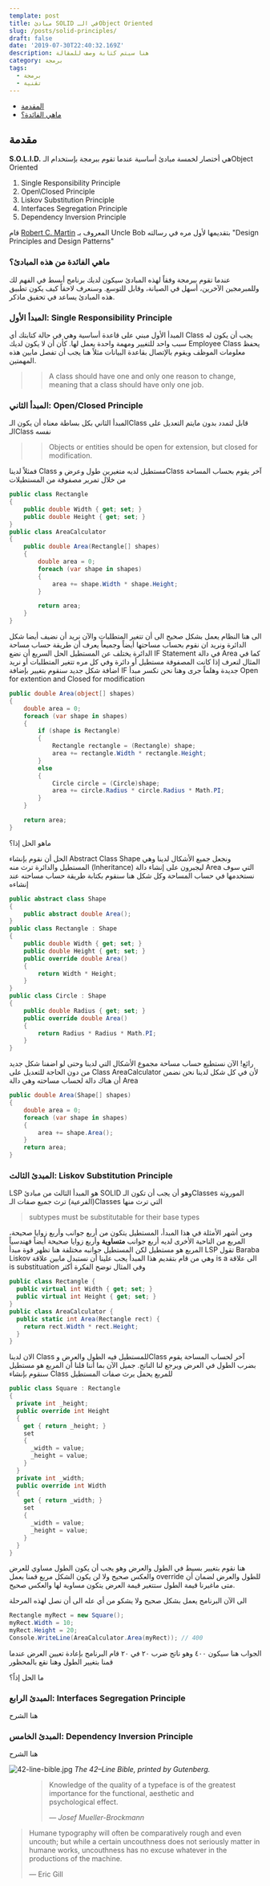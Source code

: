 ```yaml
---
template: post
title: مبادئ SOLID في الـObject Oriented
slug: /posts/solid-principles/
draft: false
date: '2019-07-30T22:40:32.169Z'
description: هنا سيتم كتابة وصف للمقالة
category: برمجة
tags:
  - برمجة
  - تقنية
---
```

* [المقدمة](#مقدمة)
* [ماهي الفائدة؟](#ماهي-الفائدة-من-هذه-المبادئ؟)

## مقدمة

**S.O.L.I.D.** هي أختصار لخمسة مبادئ أساسية عندما تقوم ببرمجة بإستخدام الـObject Oriented

1. Single Responsibility Principle
2. Open\Closed Principle
3. Liskov Substitution Principle
4. Interfaces Segregation Principle
5. Dependency Inversion Principle

قام [Robert C. Martin](https://en.wikipedia.org/wiki/Robert_C._Martin) المعروف بـ Uncle Bob بتقديمها لأول مره في رسالته "Design Principles and Design Patterns"

### ماهي الفائدة من هذه المبادئ؟

عندما تقوم ببرمجة وفقاً لهذه المبادئ سيكون لديك برنامج أبسط في الفهم لك وللمبرمجين الآخرين، أسهل في الصيانة، وقابل للتوسع. وسنعرف لاحقاً كيف يكون تطبيق هذه المبادئ يساعد في تحقيق ماذكر.

### المبدأ الأول: Single Responsibility Principle

المبدأ الأول مبني على قاعدة أساسية وهي في حالة كتابتك أي Class يجب أن يكون له سبب واحد للتغيير ومهمة واحدة يعمل لها. كأن أن لا يكون لديك Employee Class يحفظ معلومات الموظف ويقوم بالإتصال بقاعدة البيانات مثلاً هنا يجب أن تفصل مابين هذه المهمتين.

> > A class should have one and only one reason to change, meaning that a class should have only one job.

### المبدأ الثاني: Open/Closed Principle

المبدأ الثاني بكل بساطة معناه أن يكون الـClass قابل لتمدد بدون مايتم التعديل على الـClass نفسه

> > Objects or entities should be open for extension, but closed for modification.

فمثلاً لدينا Class مستطيل لديه متغيرين طول وعرض وClass آخر يقوم بحساب المساحة من خلال تمرير مصفوفة من المستطيلات 

```csharp
public class Rectangle
{
    public double Width { get; set; }
    public double Height { get; set; }
}
public class AreaCalculator
{
    public double Area(Rectangle[] shapes)
    {
        double area = 0;
        foreach (var shape in shapes)
        {
            area += shape.Width * shape.Height;
        }

        return area;
    }
}
```

الى هنا النظام يعمل بشكل صحيح الى أن تتغير المتطلبات والآن نريد أن نضيف أيضا شكل الدائرة ونريد ان نقوم بحساب مساحتها أيضاً وجميعاً يعرف أن طريقة حساب مساحة الدائرة يختلف عن المستطيل الحل السريع أن نضع IF Statement في دالة Area كما في المثال لنعرف إذا كانت المصفوفة مستطيل أو دائرة وفي كل مره تتغير المتطلبات أو نريد اضافة شكل جديد سنقوم بتغيير بإضافة IF جديدة وهلماً جرى وهنا نحن نكسر مبدأ Open for extention and Closed for modification 

```csharp
public double Area(object[] shapes)
{
    double area = 0;
    foreach (var shape in shapes)
    {
        if (shape is Rectangle)
        {
            Rectangle rectangle = (Rectangle) shape;
            area += rectangle.Width * rectangle.Height;
        }
        else
        {
            Circle circle = (Circle)shape;
            area += circle.Radius * circle.Radius * Math.PI;
        }
    }

    return area;
}
```

ماهو الحل إذا؟

الحل أن نقوم بإنشاء Abstract Class Shape ونجعل جميع الأشكال لدينا وهي المستطيل والدائرة ترث منه (Inheritance) ليجبرون على إنشاء دالة Area التي سوف نستخدمها في حساب المساحة وكل شكل هنا سنقوم بكتابة طريقة حساب مساحته عند إنشاءه

```csharp
public abstract class Shape
{
    public abstract double Area();
}
public class Rectangle : Shape
{
    public double Width { get; set; }
    public double Height { get; set; }
    public override double Area()
    {
        return Width * Height;
    }
}
public class Circle : Shape
{
    public double Radius { get; set; }
    public override double Area()
    {
        return Radius * Radius * Math.PI;
    }
}
```

رائع! الآن نستطيع حساب مساحة مجموع الأشكال التي لدينا وحتى لو اضفنا شكل جديد من دون الحاجة للتعديل على Class AreaCalculator لأن في كل شكل لدينا نحن نضمن أن هناك دالة لحساب مساحته وهي دالة Area 

```csharp
public double Area(Shape[] shapes)
{
    double area = 0;
    foreach (var shape in shapes)
    {
        area += shape.Area();
    }
    return area;
}
```

### المبدئ الثالث: Liskov Substitution Principle

LSP هو المبدأ الثالث من مبادئ SOLID وهو أن يجب أن تكون الـClasses الموروثة (الفرعية) ترث جميع صفات الـClasses التي ترث منها

> subtypes must be substitutable for their base types

ومن أشهر الأمثلة في هذا المبدأ، المستطيل يتكون من أربع جوانب وأربع زوايا صحيحة، المربع من الناحية الأخرى لديه أربع جوانب **متساوية** وأربع زوايا صحيحة أيضاً فهندسياً المربع هو مستطيل لكن المستطيل جوانبه مختلفة هنا تظهر قوة مبدأ LSP تقول Baraba Liskov وهي من قام بتقديم هذا المبدأ يجب علينا أن نستبدل مابين علاقة is a الى علاقة is substituation وفي المثال توضح الفكرة أكثر

```csharp
public class Rectangle {    
  public virtual int Width { get; set; }    
  public virtual int Height { get; set; }
}
public class AreaCalculator {    
  public static int Area(Rectangle rect) {       
    return rect.Width * rect.Height;    
  }
}
```

الان لدينا Class للمستطيل فيه الطول والعرض وClass آخر لحساب المساحة يقوم بضرب الطول في العرض ويرجع لنا الناتج. جميل الآن بما أننا قلنا أن المربع هو مستطيل سنقوم بإنشاء Class للمربع يحمل يرث صفات المستطيل

```csharp
public class Square : Rectangle 
{    
  private int _height;    
  public override int Height     
  {        
    get { return _height; }        
    set         
    {            
      _width = value;            
      _height = value;        
    }    
  }    
  private int _width;    
  public override int Width     
  {        
    get { return _width; }        
    set         
    {            
      _width = value;            
      _height = value;        
    }    
  }
}
```

هنا نقوم بتغيير بسيط في الطول والعرض وهو يجب أن يكون الطول مساوي للعرض والعكس صحيح ولا لن يكون الشكل مربع قمنا بعمل override للطول والعرض لضمان أن متى ماغيرنا قيمة الطول ستتغير قيمة العرض يتكون مساوية لها والعكس صحيح.

الى الآن البرنامج يعمل بشكل صحيح ولا يشكو من أي عله الى أن نصل لهذه المرحلة

```csharp
Rectangle myRect = new Square();
myRect.Width = 10;
myRect.Height = 20;
Console.WriteLine(AreaCalculator.Area(myRect)); // 400
```

الجواب هنا سيكون ٤٠٠ وهو ناتج ضرب ٢٠ في ٢٠ قام البرنامج بإعادة تعيين العرض عندما قمنا بتغيير الطول وهنا نقع بالمحظور

ما الحل إذاً؟

### المبدئ الرابع: Interfaces Segregation Principle

هنا الشرح

### المبدئ الخامس: Dependency Inversion Principle

هنا الشرح

![42-line-bible.jpg](/media/42-line-bible.jpg)
_The 42–Line Bible, printed by Gutenberg._

<figure>
	<blockquote>
		<p>Knowledge of the quality of a typeface is of the greatest importance for the functional, aesthetic and psychological effect.</p>
		<footer>
			<cite>— Josef Mueller-Brockmann</cite>
		</footer>
	</blockquote>
</figure>

> Humane typography will often be comparatively rough and even uncouth; but while a certain uncouthness does not seriously matter in humane works, uncouthness has no excuse whatever in the productions of the machine.
>
> — Eric Gill
